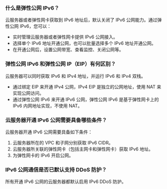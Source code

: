 ### 什么是弹性公网 IPv6？
云服务器或者弹性网卡获取到 IPv6 地址后，默认关闭了 IPv6 公网能力。通过弹性公网 IPv6，您可以：
- 实时管理云服务器或者弹性网卡提供 IPv6 公网接入。
- 选择单个 IPv6 地址开通公网，也可以批量选择多个 IPv6 地址开通公网。
- 在开通公网后，设置公网带宽、查看监控、关闭公网等。

### 弹性公网 IPv6 和弹性公网 IP（EIP）有何区别？
云服务器可以同时获取 IPv6 和 IPv4 地址，并运行 IPv6 和 IPv4 双栈。
- 通过绑定 EIP 来开通 IPv4 公网，IPv4 EIP 是独立的公网地址，使用 NAT 来实现公网访问。
- 通过弹性公网 IPv6 来开通 IPv6 公网，弹性公网 IPv6 是基于弹性网卡上的 IPv6 内网地址实现，不使用 NAT。

### 云服务器开通 IPv6 公网需要具备哪些条件？
云服务器开通 IPv6 公网需要具备如下条件：
1. 云服务器所在的 VPC 和子网分别获取 IPv6 CIDR。
2. 云服务器所关联的弹性网卡（包括主网卡和弹性网卡）获取 IPv6 地址。
3. 为弹性网卡的 IPv6 开启公网。

### IPv6 公网通信是否已默认支持 DDoS 防护？
所有开通 IPv6 公网的云服务器都默认启用 IPv6 DDoS 防护。
